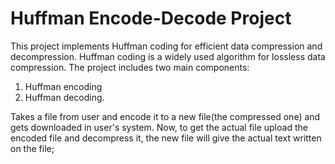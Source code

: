 # Huffman Encode-Decode Project

This project implements Huffman coding for efficient data compression and decompression. 
Huffman coding is a widely used algorithm for lossless data compression. 
The project includes two main components: 
  1. Huffman encoding
  2. Huffman decoding.

Takes a file from user and encode it to a new file(the compressed one) and gets downloaded in user's system.
Now, to get the actual file upload the encoded file and decompress it, the new file will give the actual text written on the file;
